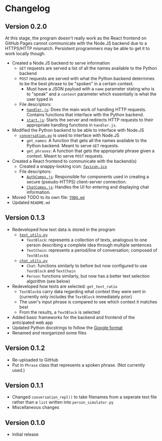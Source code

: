 # Changelog

## Version 0.2.0
At this stage, the program doesn't really work as the React frontend on GitHub Pages
cannot communicate with the Node.JS backend due to a HTTPS/HTTP mismatch. Persistent
programmers may be able to get it to work locally though.

- Created a Node.JS backend to serve information
  - `GET` requests are served a list of all the names available to the Python backend
  - `POST` requests are served with what the Python backend determines to be the best
  phrase to be "spoken" in a certain context.
    - Must have a JSON payload with a `name` parameter stating who is to "speak" and a
    `context` parameter which essentially is what the user typed in
  - File descriptors:
    - [`handler.js`](nodejs/handler.js): Does the main work of handling HTTP requests.
    Contains functions that interface with the Python backend.
    - [`start.js`](nodejs/start.js): Starts the server and redirects HTTP requests to
    their appropriate handling functions in `handler.js`.
- Modified the Python backend to be able to interface with Node.JS
  - [`conversation.py`](python/conversation.py) is used to interface with Node.JS
    - `get_names`: A function that gets all the names available to the Python backend.
    Meant to serve `GET` requests.
    - `get_phrases`: A function that gets the appropriate phrase given a context. Meant
    to serve `POST` requests.
- Created a React frontend to communicate with the backend(s)
  - Created a snappy-looking icon: [`favicon.ico`](reactjs/public/favicon.ico)
  - File descriptors:
    - [`AuthComps.js`](reactjs/AuthComps.js): Responsible for components used in
    creating a secure (pseudo-HTTPS) client-server connection.
    - [`ChatComps.js`](reactjs/ChatComps.js): Handles the UI for entering and displaying
    chat information.
- Moved TODO to its own file: [`TODO.md`](TODO.md)
- Updated `README.md`


## Version 0.1.3
- Redeveloped how text data is stored in the program
  - [`text_utils.py`](python/text_utils.py)
    - `TextBlock`: represents a collection of texts, analogous to one person
    describing a complete idea through multiple sentences
    - `TextChain`: represents a period/line of conversation; composed of
    `TextBlock`s
  - [`chat_utils.py`](python/chat_utils.py)
    - `Chat`: functions similarly to before but now configured to use
    `TextBlock` and `TextChain`
    - `Person`: functions similarly, but now has a better text selection
    algorithm (see below)
- Redeveloped how texts are selected: `get_text_ratio`
  - `TextBlock`s carry data regarding what context they were sent in (currently
  only includes the `TextBlock` immediately prior)
  - The user's input phrase is compared to see which context it matches best
  - From the results, a `TextBlock` is selected
- Added basic frameworks for the backend and frontend of the anticipated web
app
- Updated Python docstrings to follow the [Google format](https://github.com/google/styleguide/blob/gh-pages/pyguide.md)
- Renamed and reorganized some files


## Version 0.1.2
- Re-uploaded to GitHub
- Put in `Phrase` class that represents a spoken phrase. (Not currently used.)


## Version 0.1.1
- Changed `conversation_repl()` to take filenames from a seperate text file
rather than a `list` written into `person_simulator.py`
- Miscellaneous changes


## Version 0.1.0
- Initial release
